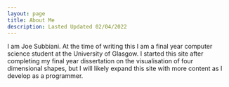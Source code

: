 ```yaml
---
layout: page
title: About Me
description: Lasted Updated 02/04/2022
---
```


I am Joe Subbiani. At the time of writing this I am a final year computer science student at the University of Glasgow.
I started this site after completing my final year dissertation on the visualisation of four dimensional shapes, but I will likely expand this site with more content as I develop as a programmer.
